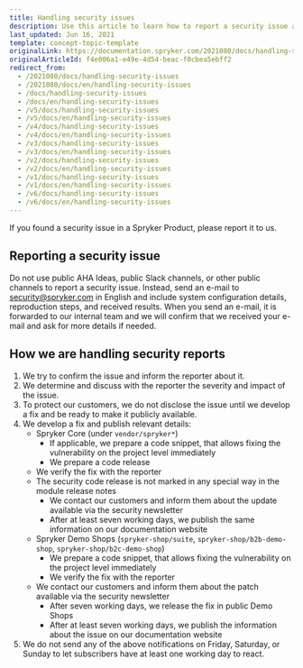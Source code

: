 ```yaml
---
title: Handling security issues
description: Use this article to learn how to report a security issue and to understand how we handle these reports.
last_updated: Jun 16, 2021
template: concept-topic-template
originalLink: https://documentation.spryker.com/2021080/docs/handling-security-issues
originalArticleId: f4e006a1-e49e-4d54-beac-f0cbea5ebff2
redirect_from:
  - /2021080/docs/handling-security-issues
  - /2021080/docs/en/handling-security-issues
  - /docs/handling-security-issues
  - /docs/en/handling-security-issues
  - /v5/docs/handling-security-issues
  - /v5/docs/en/handling-security-issues
  - /v4/docs/handling-security-issues
  - /v4/docs/en/handling-security-issues
  - /v3/docs/handling-security-issues
  - /v3/docs/en/handling-security-issues
  - /v2/docs/handling-security-issues
  - /v2/docs/en/handling-security-issues
  - /v1/docs/handling-security-issues
  - /v1/docs/en/handling-security-issues
  - /v6/docs/handling-security-issues
  - /v6/docs/en/handling-security-issues
---
```


If you found a security issue in a Spryker Product, please report it to us.

## Reporting a security issue

Do not use public AHA Ideas, public Slack channels, or other public channels to report a security issue. Instead, send an e-mail to [security@spryker.com](mailto:security@spryker.com) in English and include system configuration details, reproduction steps, and received results. When you send an e-mail, it is forwarded to our internal team and we will confirm that we received your e-mail and ask for more details if needed.

## How we are handling security reports

1. We try to confirm the issue and inform the reporter about it.
2. We determine and discuss with the reporter the severity and impact of the issue.
3. To protect our customers, we do not disclose the issue until we develop a fix and be ready to make it publicly available.
4. We develop a fix and publish relevant details:
   - Spryker Core (under `vendor/spryker*`)
     - If applicable, we prepare a code snippet, that allows fixing the vulnerability on the project level immediately
     - We prepare a code release
   - We verify the fix with the reporter
   - The security code release is not marked in any special way in the module release notes
     - We contact our customers and inform them about the update available via the security newsletter
     - After at least seven working days, we publish the same information on our documentation website
   - Spryker Demo Shops (`spryker-shop/suite`, `spryker-shop/b2b-demo-shop`, `spryker-shop/b2c-demo-shop`)
     - We prepare a code snippet, that allows fixing the vulnerability on the project level immediately
     - We verify the fix with the reporter
   - We contact our customers and inform them about the patch available via the security newsletter
     - After seven working days, we release the fix in public Demo Shops
     - After at least seven working days, we publish the information about the issue on our documentation website
5. We do not send any of the above notifications on Friday, Saturday, or Sunday to let subscribers have at least one working day to react.
